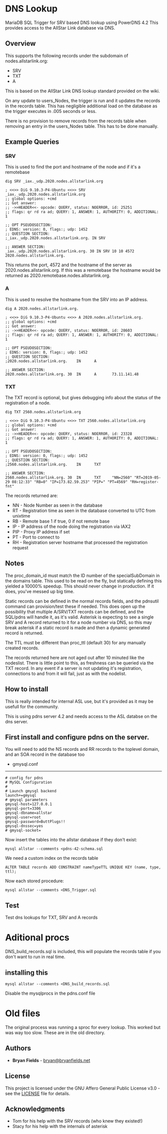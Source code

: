# DNS Lookup

MariaDB SQL Trigger for SRV based DNS lookup using PowerDNS 4.2
This provides access to the AllStar Link database via DNS.

## Overview 
This supports the following records under the subdomain of nodes.allstarlink.org:
* SRV
* TXT
* A

This is based on the AllStar Link DNS lookup standard provided on the wiki. 

On any update to users_Nodes, the trigger is run and it updates the records in the records table.  This has negligible additional load on the database as the trigger executes in .005 seconds or less.  

There is no provision to remove records from the records table when removing an entry in the users_Nodes table.  This has to be done manually.

## Example Queries 

### SRV
This is used to find the port and hostname of the node and if it's a remotebase

```
dig SRV _iax._udp.2020.nodes.allstarlink.org

; <<>> DiG 9.10.3-P4-Ubuntu <<>> SRV _iax._udp.2020.nodes.allstarlink.org
;; global options: +cmd
;; Got answer:
;; ->>HEADER<<- opcode: QUERY, status: NOERROR, id: 25251
;; flags: qr rd ra ad; QUERY: 1, ANSWER: 1, AUTHORITY: 0, ADDITIONAL: 1

;; OPT PSEUDOSECTION:
; EDNS: version: 0, flags:; udp: 1452
;; QUESTION SECTION:
;_iax._udp.2020.nodes.allstarlink.org. IN SRV

;; ANSWER SECTION:
_iax._udp.2020.nodes.allstarlink.org. 30 IN SRV 10 10 4572 2020.nodes.allstarlink.org.
```
This returns the port, 4572 and the hostname of the server as 2020.nodes.allstarlink.org. 
If this was a remotebase the hostname would be returned as 2020.remotebase.nodes.allstarlink.org.

### A

This is used to resolve the hostname from the SRV into an IP address.
```
dig A 2020.nodes.allstarlink.org.

; <<>> DiG 9.10.3-P4-Ubuntu <<>> A 2020.nodes.allstarlink.org.
;; global options: +cmd
;; Got answer:
;; ->>HEADER<<- opcode: QUERY, status: NOERROR, id: 28603
;; flags: qr rd ra ad; QUERY: 1, ANSWER: 1, AUTHORITY: 0, ADDITIONAL: 1

;; OPT PSEUDOSECTION:
; EDNS: version: 0, flags:; udp: 1452
;; QUESTION SECTION:
;2020.nodes.allstarlink.org.    IN      A

;; ANSWER SECTION:
2020.nodes.allstarlink.org. 30  IN      A       73.11.141.48
```

### TXT

The TXT record is optional, but gives debugging info about the status of the registration of a node.

```
dig TXT 2560.nodes.allstarlink.org

; <<>> DiG 9.10.3-P4-Ubuntu <<>> TXT 2560.nodes.allstarlink.org
;; global options: +cmd
;; Got answer:
;; ->>HEADER<<- opcode: QUERY, status: NOERROR, id: 23328
;; flags: qr rd ra ad; QUERY: 1, ANSWER: 1, AUTHORITY: 0, ADDITIONAL: 1

;; OPT PSEUDOSECTION:
; EDNS: version: 0, flags:; udp: 1452
;; QUESTION SECTION:
;2560.nodes.allstarlink.org.    IN      TXT

;; ANSWER SECTION:
2560.nodes.allstarlink.org. 30  IN      TXT     "NN=2560" "RT=2019-05-29 08:12:33" "RB=0" "IP=173.82.59.253" "PIP=" "PT=4569" "RH=register-fnt"
```

The records returned are:

* NN - Node Number as seen in the database
* RT - Registration time as seen in the database converted to UTC from unixtime
* RB - Remote base 1 if true, 0 if not remote base
* IP - IP address of the node doing the registration via IAX2
* PIP - Proxy IP address if set
* PT - Port to connect to
* RH - Registration server hostname that processed the registration request

## Notes

The proc_domain_id must match the ID number of the specialSubDomain in the domains table.  This used to be read on the fly, but statically defining this yielded a 10000% speedup.  This should never change in production.  If it does, you've messed up big time.

Static records can be defined in the normal records fields, and the pdnsutil command can provision/test these if needed.  This does open up the possibility that multiple A/SRV/TXT records can be defined, and the SQL/pdns will handle it, as it's valid.  Asterisk is expecting to see a single SRV and A record returned to it for a node number via DNS, so this may break asterisk if a static record is made and then a dynamic generated record is returned.

The TTL must be different than proc_ttl (default 30) for any manually created records.  

The records returned here are not aged out after 10 minuted like the nodeslist.  There is little point to this, as freshness can be queried via the TXT record.  In any event if a server is not updating it's registration, connections to and from it will fail, just as with the nodelist. 

## How to install
This is really intended for internal ASL use, but it's provided as it may be usefull for the community.  

This is using pdns server 4.2 and needs access to the ASL databse on the dns server.

## First install and configure pdns on the server.  

You will need to add the NS records and RR records to the toplevel domain, and an SOA record in the database too

* gmysql.conf
---

```
# config for pdns
# MySQL Configuration
#
# Launch gmysql backend
launch+=gmysql
# gmysql parameters
gmysql-host=127.0.0.1
gmysql-port=3306
gmysql-dbname=allstar
gmysql-user=root
gmysql-password=ButtPlugs!!
gmysql-dnssec=yes
# gmysql-socket=

```

Now insert the tables into the allstar database if they don't exist:

```
mysql allstar --comments <pdns-42-schema.sql 
```

We need a custom index on the records table 

```
ALTER TABLE records ADD CONSTRAINT nameTypeTTL UNIQUE KEY (name, type, ttl);
```

Now each stored procedure:
```
mysql allstar --comments <DNS_Trigger.sql
```
## Test 
Test dns lookups for TXT, SRV and A records

# Aditional procs

DNS_build_records.sql is included, this will populate the records table if you don't want to run in real time.

## installing this
```
mysql allstar --comments <DNS_build_records.sql
```

Disable the mysqlprocs in the pdns.conf file

# Old files
The original process was running a sproc for every lookup.  This worked but was way too slow.  These are in the old directory.

## Authors

* **Bryan Fields** - [bryan@bryanfields.net](mailto:bryan@bryanfields.net)

## License

This project is licensed under the GNU Affero General Public License v3.0 - see the [LICENSE](LICENSE) file for details.

## Acknowledgments

* Tom for his help with the SRV records (who knew they existed!)
* Stacy for his help with the internals of asterisk


